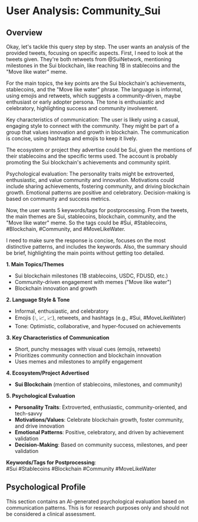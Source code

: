# User Analysis: Community_Sui

## Overview

<think>
Okay, let's tackle this query step by step. The user wants an analysis of the provided tweets, focusing on specific aspects. First, I need to look at the tweets given. They're both retweets from @SuiNetwork, mentioning milestones in the Sui blockchain, like reaching 1B in stablecoins and the "Move like water" meme.

For the main topics, the key points are the Sui blockchain's achievements, stablecoins, and the "Move like water" phrase. The language is informal, using emojis and retweets, which suggests a community-driven, maybe enthusiast or early adopter persona. The tone is enthusiastic and celebratory, highlighting success and community involvement.

Key characteristics of communication: The user is likely using a casual, engaging style to connect with the community. They might be part of a group that values innovation and growth in blockchain. The communication is concise, using hashtags and emojis to keep it lively.

The ecosystem or project they advertise could be Sui, given the mentions of their stablecoins and the specific terms used. The account is probably promoting the Sui blockchain's achievements and community spirit.

Psychological evaluation: The personality traits might be extroverted, enthusiastic, and value community and innovation. Motivations could include sharing achievements, fostering community, and driving blockchain growth. Emotional patterns are positive and celebratory. Decision-making is based on community and success metrics.

Now, the user wants 5 keywords/tags for postprocessing. From the tweets, the main themes are Sui, stablecoins, blockchain, community, and the "Move like water" meme. So the tags could be #Sui, #Stablecoins, #Blockchain, #Community, and #MoveLikeWater.

I need to make sure the response is concise, focuses on the most distinctive patterns, and includes the keywords. Also, the summary should be brief, highlighting the main points without getting too detailed.
</think>

**1. Main Topics/Themes**  
- Sui blockchain milestones (1B stablecoins, USDC, FDUSD, etc.)  
- Community-driven engagement with memes ("Move like water")  
- Blockchain innovation and growth  

**2. Language Style & Tone**  
- Informal, enthusiastic, and celebratory  
- Emojis (💧, 📈, 📈), retweets, and hashtags (e.g., #Sui, #MoveLikeWater)  
- Tone: Optimistic, collaborative, and hyper-focused on achievements  

**3. Key Characteristics of Communication**  
- Short, punchy messages with visual cues (emojis, retweets)  
- Prioritizes community connection and blockchain innovation  
- Uses memes and milestones to amplify engagement  

**4. Ecosystem/Project Advertised**  
- **Sui Blockchain** (mention of stablecoins, milestones, and community)  

**5. Psychological Evaluation**  
- **Personality Traits**: Extroverted, enthusiastic, community-oriented, and tech-savvy  
- **Motivations/Values**: Celebrate blockchain growth, foster community, and drive innovation  
- **Emotional Patterns**: Positive, celebratory, and driven by achievement validation  
- **Decision-Making**: Based on community success, milestones, and peer validation  

**Keywords/Tags for Postprocessing**:  
#Sui #Stablecoins #Blockchain #Community #MoveLikeWater

## Psychological Profile

This section contains an AI-generated psychological evaluation based on communication patterns. This is for research purposes only and should not be considered a clinical assessment.